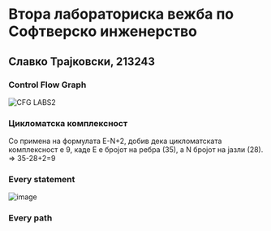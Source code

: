 # Втора лабораториска вежба по Софтверско инженерство
## Славко Трајковски, 213243
### Control Flow Graph
![CFG LABS2](https://github.com/slavcetrajkovski/SI_2023_lab2_213243/assets/126784837/3a1d7e5f-5800-46c6-9528-b1066702f617)
### Цикломатска комплексност
Со примена на формулата E-N+2, добив дека цикломатската комплексност е 9, каде E е бројот на ребра (35), a N бројот на јазли (28). => 35-28+2=9
### Every statement
![image](https://github.com/slavcetrajkovski/SI_2023_lab2_213243/assets/126784837/cc293982-b5aa-4104-887d-6fe7321e052e)
### Every path

